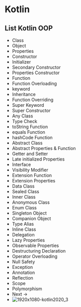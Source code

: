 # Kotlin

## List Kotlin OOP

 - Class
 - Object
 - Properties
 - Constructor
 - Initializer
 - Secondary Constructor
 - Properties Constructor
 - Function 
 - Function Overloading
 - keyword
 - Inheritance
 - Function Overriding
 - Super Keyword 
 - Super Constructor
 - Any Class 
 - Type Check
 - toString Function
 - equals Function 
 - hashCode Function
 - Abstract Class
 - Abstract Properties & Function
 - Getter and Setter
 - Late initialized Properties
 - Interface
 - Visibility Modifier
 - Extension Function
 - Extension Properties
 - Data Class
 - Sealed Class
 - Inner Class
 - Anonymous Class
 - Enum Class
 - Singleton Object
 - Companion Object 
 - Type Alias
 - Inline Class
 - Delegation 
 - Lazy Properties
 - Observable Properties 
 - Destructuring Declaration 
 - Operator Overloading
 - Null Safety 
 - Exception 
 - Annotation
 - Reflection
 - Scope  
 - Polymorphism
 - Next -> 
 - ![1920x1080-kotlin2020_3](https://user-images.githubusercontent.com/59316805/120331635-2dcd6900-c318-11eb-8d82-ceb7c7c9f24e.png)
